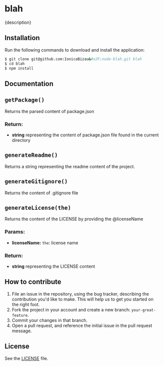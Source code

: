 # blah
{description}

## Installation
Run the following commands to download and install the application:

```sh
$ git clone git@github.com:IonicaBizau&#x2F;node-blah.git blah
$ cd blah
$ npm install
```

## Documentation
## `getPackage()`
Returns the parsed content of package.json

### Return:
* **string** representing the content of package.json file found in the current directory

## `generateReadme()`
Returns a string representing the readme content of the project.

## `generateGitignore()`
Returns the content of .gitignore file

## `generateLicense(the)`
Returns the content of the LICENSE by providing the @licenseName

### Params: 
* **licenseName:** `the`: license name

### Return:
* **string** representing the LICENSE content



## How to contribute

1. File an issue in the repository, using the bug tracker, describing the
   contribution you'd like to make. This will help us to get you started on the
   right foot.
2. Fork the project in your account and create a new branch:
   `your-great-feature`.
3. Commit your changes in that branch.
4. Open a pull request, and reference the initial issue in the pull request
   message.

## License
See the [LICENSE](./LICENSE) file.
